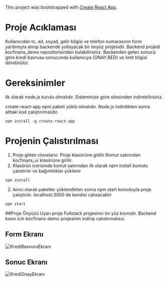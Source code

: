 This project was bootstrapped with [Create React App](https://github.com/facebook/create-react-app).
# Proje Acıklaması

Kullanıcıdan tc, ad, soyad, gelir bilgisi ve telefon numarasının form yardımıyla alınıp backende yollayacak bir önyüz projesidir.
Backend projedi kocfinans_demo repositorisinden bulabilirsiniz.
Backenden gelen sonuca göre kredi bavrusu sonucunda kullanıcıya (ONAY,RED) ve limit bilgisi döndürülür.



# Gereksinimler

ilk olarak node.js kurulu olmalıdır. Sisteminize göre sitesinden indirebilirsiniz.

create-react-app npm paketi yüklü olmalıdır. Node.js indirdikten sonra alttaki kod çalıştırılmalıdır. 
```
npm install -g create-react-app
 ```
 # Projenin Çalıstırılması
 
 1. Proje gitten clonelanır. Proje klasörüne gidilir.Komut satırından kocfinans_ui klasörüne girilir.
 1. Klasörün icerisinde komut satırından ilk olarak npm install komutu çalıstırılır ve bağımlılıklar yüklenir
 ```
 npm install
 ```
 2. ikinci olarak paketler yüklendikten sonra npm start komutuyla proje çalıştırılır. localhost:3000 de kendisi calısacaktir
  ```
 npm start
 ```


##Proje Önyüzü
Uyarı proje Fullstack projesinin ön yüz kısmıdır. Backend kısmı icin kocfinans-demo projesinin indirip calıstırmalısız. 

## Form Ekranı
![KrediBasvuruEkranı](https://user-images.githubusercontent.com/26394549/92422945-e995a980-f187-11ea-9962-50cbcbabaa2e.png)

## Sonuc Ekranı
![KrediOnayEkranı](https://user-images.githubusercontent.com/26394549/92422951-eac6d680-f187-11ea-9292-68671ba5a912.png)
